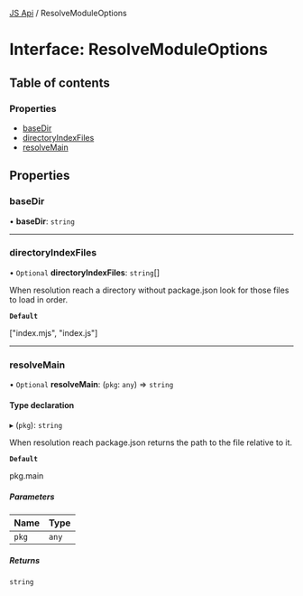 [JS Api](../index.md) / ResolveModuleOptions

# Interface: ResolveModuleOptions

## Table of contents

### Properties

- [baseDir](ResolveModuleOptions.md#basedir)
- [directoryIndexFiles](ResolveModuleOptions.md#directoryindexfiles)
- [resolveMain](ResolveModuleOptions.md#resolvemain)

## Properties

### baseDir

• **baseDir**: `string`

___

### directoryIndexFiles

• `Optional` **directoryIndexFiles**: `string`[]

When resolution reach a directory without package.json look for those files to load in order.

**`Default`**

["index.mjs", "index.js"]

___

### resolveMain

• `Optional` **resolveMain**: (`pkg`: `any`) => `string`

#### Type declaration

▸ (`pkg`): `string`

When resolution reach package.json returns the path to the file relative to it.

**`Default`**

pkg.main

##### Parameters

| Name | Type |
| :------ | :------ |
| `pkg` | `any` |

##### Returns

`string`
